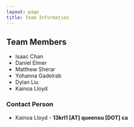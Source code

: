 ```yaml
---
layout: page
title: Team Information
---
```


## Team Members
* Isaac Chan
* Daniel Elmer
* Matthew Sherar
* Yohanna Gadelrab
* Dylan Liu
* Kainoa Lloyd


### Contact Person
* Kainoa Lloyd - **13krl1 [AT] queensu [DOT] ca**
